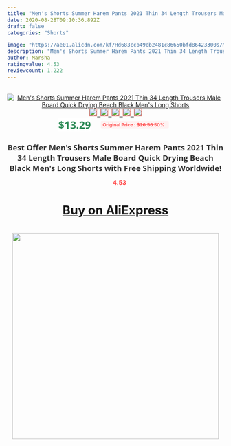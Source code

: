 ```yaml
---
title: "Men's Shorts Summer Harem Pants 2021 Thin 34 Length Trousers Male Board Quick Drying Beach Black Men's Long Shorts"
date: 2020-08-28T09:10:36.892Z
draft: false
categories: "Shorts"

image: "https://ae01.alicdn.com/kf/Hd683ccb49eb2481c86650bfd86423300s/Men-s-Shorts-Summer-Harem-Pants-2021-Thin-3-4-Length-Trousers-Male-Board-Quick-Drying.jpg"
description: "Men's Shorts Summer Harem Pants 2021 Thin 34 Length Trousers Male Board Quick Drying Beach Black Men's Long Shorts"
author: Marsha
ratingvalue: 4.53
reviewcount: 1.222
---
```

<br>
<div style="text-align: center;">
<a href="https://s.click.aliexpress.com/e/_AbK74h" target="_blank" rel="nofollow noopener noreferrer"><img alt="Men's Shorts Summer Harem Pants 2021 Thin 34 Length Trousers Male Board Quick Drying Beach Black Men's Long Shorts" class="magnifier-image" src="https://ae01.alicdn.com/kf/Hd683ccb49eb2481c86650bfd86423300s/Men-s-Shorts-Summer-Harem-Pants-2021-Thin-3-4-Length-Trousers-Male-Board-Quick-Drying.jpg_640x640.jpg">
<br>
<img style="border:1px solid salmon" src="https://ae01.alicdn.com/kf/Hd683ccb49eb2481c86650bfd86423300s/Men-s-Shorts-Summer-Harem-Pants-2021-Thin-3-4-Length-Trousers-Male-Board-Quick-Drying.jpg_120x120.jpg">&nbsp;&nbsp;<img style="border:1px solid salmon" src="https://ae01.alicdn.com/kf/Hb1d65d1b281241dc8c8f41e174a14bf12/Men-s-Shorts-Summer-Harem-Pants-2021-Thin-3-4-Length-Trousers-Male-Board-Quick-Drying.jpg_120x120.jpg">&nbsp;&nbsp;<img style="border:1px solid salmon" src="https://ae01.alicdn.com/kf/Hca96aaf1a4774389a2e50de1704a268bE/Men-s-Shorts-Summer-Harem-Pants-2021-Thin-3-4-Length-Trousers-Male-Board-Quick-Drying.jpg_120x120.jpg">&nbsp;&nbsp;<img style="border:1px solid salmon" src="https://ae01.alicdn.com/kf/H068e8616988540c8a2042ed6373924f81/Men-s-Shorts-Summer-Harem-Pants-2021-Thin-3-4-Length-Trousers-Male-Board-Quick-Drying.jpg_120x120.jpg">&nbsp;&nbsp;<img style="border:1px solid salmon" src="https://ae01.alicdn.com/kf/H3565661479af4bc8861365a9c14e7268B/Men-s-Shorts-Summer-Harem-Pants-2021-Thin-3-4-Length-Trousers-Male-Board-Quick-Drying.jpg_120x120.jpg"></a></div><br0>
<div style="text-align: center;"><span style="background-color: white; border: 0px; box-sizing: border-box; color: seagreen; display: inline-block; font-family: &quot;open sans&quot; , &quot;arial&quot; , &quot;helvetica&quot; , sans-serif , &quot;heiti&quot;; font-size: 24px; font-stretch: inherit; font-weight: 700; line-height: inherit; margin: 0px 10px 0px 0px; padding: 0px; vertical-align: middle;">$13.29 </span>
<span style="background: rgb(255 , 241 , 241); border-radius: 3px; border: 0px; box-sizing: border-box; color: #ff4747; display: inline-block; font-family: inherit; font-size: 12px; font-stretch: inherit; font-style: inherit; font-variant: inherit; font-weight: 600; line-height: inherit; margin: 0px; padding: 2px 5px; transform: scale(0.9); vertical-align: middle;">Original Price : <b style="text-decoration: line-through;">$26.58 </b> 50%&nbsp;&nbsp;</span></div>
<h1 style="color: #333333; display: inline-block; font-family: &quot;open sans&quot; , &quot;arial&quot; , &quot;helvetica&quot; , sans-serif , &quot;heiti&quot;; font-size: 18px; font-stretch: inherit; font-weight: 700; text-align: center;">Best Offer Men's Shorts Summer Harem Pants 2021 Thin 34 Length Trousers Male Board Quick Drying Beach Black Men's Long Shorts with Free Shipping Worldwide!</h1>
<div style="color: #ff4747; text-align: center;">
<img src="https://4.bp.blogspot.com/-M0ZcTcb-5uY/XleCXlxnR4I/AAAAAAAAAEc/OrjgMkXV1oMQFaCRZj5HQwOCBcu3w1FegCPcBGAYYCw/s1600/star.png" style="height: 15px;">&nbsp;<b>4.53</b></div>
<div class="button_cont" align="center"><a class="buynow_a" href="https://s.click.aliexpress.com/e/_AbK74h" target="_blank" rel="nofollow noopener noreferrer"><H1>Buy on AliExpress</H1></a></div><br>
<div class="separator" style="clear: both; text-align: center;">
<img src="https://lh3.googleusercontent.com/-pTy5HemUv9M/XlePHvY0dAI/AAAAAAAAAE4/0nX5iRUoIWY8eMW9Dpxeirr157OZliDIgCLcBGAsYHQ/s1600/badge.gif" width="480">
</div>
